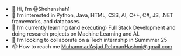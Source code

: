 - 👋 Hi, I’m @Shehanshah1
- 👀 I’m interested in Python, Java, HTML, CSS, AI, C++, C#, JS, .NET frameworks, and databases.
- 🌱 I’m currently learning (and executing) Full Stack Development and doing research projects on Machine Learning and AI.
- 💞️ I’m looking to collaborate on a Tech internship in Summmer 25
- 📫 How to reach me MuhammadAsjad.RehmanHashmi@gmail.com 

<!---
Shehanshah1/Shehanshah1 is a ✨ special ✨ repository because its `README.md` (this file) appears on your GitHub profile.
You can click the Preview link to take a look at your changes.
--->

